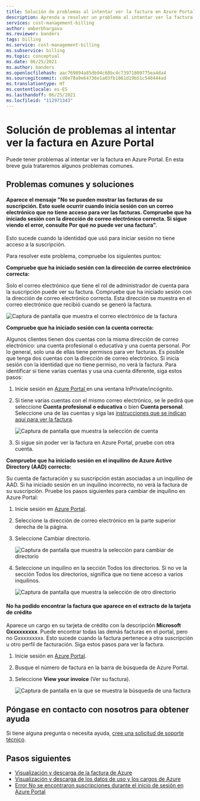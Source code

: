 ```yaml
---
title: Solución de problemas al intentar ver la factura en Azure Portal
description: Aprenda a resolver un problema al intentar ver la factura en Azure Portal.
services: cost-management-billing
author: amberbhargava
ms.reviewer: banders
tags: billing
ms.service: cost-management-billing
ms.subservice: billing
ms.topic: conceptual
ms.date: 06/25/2021
ms.author: banders
ms.openlocfilehash: aac769894a85db94c68bc4c73971809775ea4da4
ms.sourcegitcommit: cd8e78a9e64736e1a03fb1861d19b51c540444ad
ms.translationtype: HT
ms.contentlocale: es-ES
ms.lasthandoff: 06/25/2021
ms.locfileid: "112971343"
---
```

# <a name="troubleshoot-issues-while-trying-to-view-invoice-in-the-azure-portal"></a>Solución de problemas al intentar ver la factura en Azure Portal

Puede tener problemas al intentar ver la factura en Azure Portal. En esta breve guía trataremos algunos problemas comunes.
 
## <a name="common-issues-and-solutions"></a>Problemas comunes y soluciones

#### <a name="you-see-the-message-we-cant-display-the-invoices-for-your-subscription-this-typically-happens-when-you-sign-in-with-an-email-which-doesnt-have-access-to-view-invoices-check-youve-signed-in-with-the-correct-email-address-if-you-are-still-seeing-the-error-see-why-you-might-not-see-an-invoice"></a><a name="subnotfound"></a>Aparece el mensaje "No se pueden mostrar las facturas de su suscripción. Esto suele ocurrir cuando inicia sesión con un correo electrónico que no tiene acceso para ver las facturas. Compruebe que ha iniciado sesión con la dirección de correo electrónico correcta. Si sigue viendo el error, consulte Por qué no puede ver una factura".

Esto sucede cuando la identidad que usó para iniciar sesión no tiene acceso a la suscripción.

Para resolver este problema, compruebe los siguientes puntos: 

**Compruebe que ha iniciado sesión con la dirección de correo electrónico correcta:**

Solo el correo electrónico que tiene el rol de administrador de cuenta para la suscripción puede ver su factura. Compruebe que ha iniciado sesión con la dirección de correo electrónico correcta. Esta dirección se muestra en el correo electrónico que recibió cuando se generó la factura.  

  ![Captura de pantalla que muestra el correo electrónico de la factura](./media/troubleshoot-cant-find-invoice/invoice-email.png)

**Compruebe que ha iniciado sesión con la cuenta correcta:**

Algunos clientes tienen dos cuentas con la misma dirección de correo electrónico: una cuenta profesional o educativa y una cuenta personal. Por lo general, solo una de ellas tiene permisos para ver facturas. Es posible que tenga dos cuentas con la dirección de correo electrónico. Si inicia sesión con la identidad que no tiene permiso, no verá la factura. Para identificar si tiene varias cuentas y usa una cuenta diferente, siga estos pasos:

1. Inicie sesión en [Azure Portal ](https://portal.azure.com) en una ventana InPrivate/incógnito.
1. Si tiene varias cuentas con el mismo correo electrónico, se le pedirá que seleccione **Cuenta profesional o educativa** o bien **Cuenta personal**. Seleccione una de las cuentas y siga las [instrucciones que se indican aquí para ver la factura](../understand/download-azure-invoice.md#download-your-mosp-azure-subscription-invoice).  

    ![Captura de pantalla que muestra la selección de cuenta](./media/troubleshoot-cant-find-invoice/two-accounts.png)

1. Si sigue sin poder ver la factura en Azure Portal, pruebe con otra cuenta.

**Compruebe que ha iniciado sesión en el inquilino de Azure Active Directory (AAD) correcto:**

Su cuenta de facturación y su suscripción están asociadas a un inquilino de AAD. Si ha iniciado sesión en un inquilino incorrecto, no verá la factura de su suscripción. Pruebe los pasos siguientes para cambiar de inquilino en Azure Portal:

1. Inicie sesión en [Azure Portal](https://portal.azure.com).
1. Seleccione la dirección de correo electrónico en la parte superior derecha de la página.
1. Seleccione Cambiar directorio.  

    ![Captura de pantalla que muestra la selección para cambiar de directorio](./media/troubleshoot-cant-find-invoice/select-switch-tenant.png)

1. Seleccione un inquilino en la sección Todos los directorios. Si no ve la sección Todos los directorios, significa que no tiene acceso a varios inquilinos.  

    ![Captura de pantalla que muestra la selección de otro directorio](./media/troubleshoot-cant-find-invoice/select-another-tenant.png)

#### <a name="you-couldnt-find-the-invoice-that-you-see-on-your-credit-card-statement"></a><a name="cantsearchinvoice">No ha podido encontrar la factura que aparece en el extracto de la tarjeta de crédito</a>

Aparece un cargo en su tarjeta de crédito con la descripción **Microsoft Gxxxxxxxxx**. Puede encontrar todas las demás facturas en el portal, pero no Gxxxxxxxxx. Esto sucede cuando la factura pertenece a otra suscripción u otro perfil de facturación. Siga estos pasos para ver la factura.

1. Inicie sesión en [Azure Portal](https://portal.azure.com).
1. Busque el número de factura en la barra de búsqueda de Azure Portal.
1. Seleccione **View your invoice** (Ver su factura).  

    ![Captura de pantalla en la que se muestra la búsqueda de una factura](./media/troubleshoot-cant-find-invoice/search-invoice.png)

## <a name="contact-us-for-help"></a>Póngase en contacto con nosotros para obtener ayuda

Si tiene alguna pregunta o necesita ayuda, [cree una solicitud de soporte técnico](https://ms.portal.azure.com/#blade/Microsoft_Azure_Support/HelpAndSupportBlade/newsupportrequest).

## <a name="next-steps"></a>Pasos siguientes

- [Visualización y descarga de la factura de Azure](../understand/download-azure-invoice.md)
- [Visualización y descarga de los datos de uso y los cargos de Azure](../understand/download-azure-daily-usage.md)
- [Error No se encontraron suscripciones durante el inicio de sesión en Azure Portal](no-subscriptions-found.md)